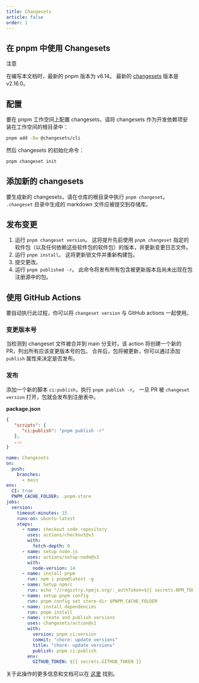 ```yaml
---
title: Changesets
article: false
order: 1
---
```


## 在 pnpm 中使用 Changesets

注意

在编写本文档时，最新的 pnpm 版本为 v6.14。 最新的 [changesets](https://github.com/changesets/changesets) 版本是 v2.16.0。

## 配置

要在 pnpm 工作空间上配置 changesets，请将 changesets 作为开发依赖项安装在工作空间的根目录中：

```sh
pnpm add -Dw @changesets/cli
```



然后 changesets 的初始化命令：

```sh
pnpm changeset init
```



## 添加新的 changesets

要生成新的 changesets，请在仓库的根目录中执行 `pnpm changeset`。 `.changeset` 目录中生成的 markdown 文件应被提交到存储库。

## 发布变更

1. 运行 `pnpm changeset version`。 这将提升先前使用 `pnpm changeset` 指定的软件包（以及任何依赖这些软件包的软件包）的版本，并更新变更日志文件。
2. 运行 `pnpm install`。 这将更新锁文件并重新构建包。
3. 提交更改。
4. 运行 `pnpm published -r`。 此命令将发布所有包含被更新版本且尚未出现在包注册源中的包。

## 使用 GitHub Actions

要自动执行此过程，你可以将 `changeset version` 与 GitHub actions 一起使用。

### 变更版本号

当检测到 changeset 文件被合并到 main 分支时，该 action 将创建一个新的 PR，列出所有应该变更版本号的包。 合并后，包将被更新，你可以通过添加 `publish` 属性来决定是否发布。

### 发布

添加一个新的脚本 `ci:publish`，执行 `pnpm publish -r`。 一旦 PR 被 `changeset version` 打开，包就会发布到注册表中。

**package.json**

```json
{
   "scripts": {
      "ci:publish": "pnpm publish -r"
   },
   ...
}
```



```yaml
name: Changesets
on:
  push:
    branches:
      - main
env:
  CI: true
  PNPM_CACHE_FOLDER: .pnpm-store
jobs:
  version:
    timeout-minutes: 15
    runs-on: ubuntu-latest
    steps:
      - name: checkout code repository
        uses: actions/checkout@v3
        with:
          fetch-depth: 0
      - name: setup node.js
        uses: actions/setup-node@v3
        with:
          node-version: 14
      - name: install pnpm
        run: npm i pnpm@latest -g
      - name: Setup npmrc
        run: echo "//registry.npmjs.org/:_authToken=${{ secrets.NPM_TOKEN }}" > .npmrc
      - name: setup pnpm config
        run: pnpm config set store-dir $PNPM_CACHE_FOLDER
      - name: install dependencies
        run: pnpm install
      - name: create and publish versions
        uses: changesets/action@v1
        with:
          version: pnpm ci:version
          commit: "chore: update versions"
          title: "chore: update versions"
          publish: pnpm ci:publish
        env:
          GITHUB_TOKEN: ${{ secrets.GITHUB_TOKEN }}
```



关于此操作的更多信息和文档可以在 [这里](https://github.com/changesets/action) 找到。